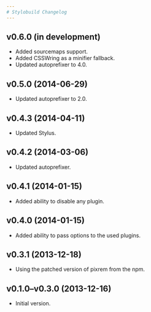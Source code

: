 ```yaml
---
# Stylobuild Changelog
---
```


## v0.6.0 (in development)

- Added sourcemaps support.
- Added CSSWring as a minifier fallback.
- Updated autoprefixer to 4.0.

## v0.5.0 (2014-06-29)

- Updated autoprefixer to 2.0.

## v0.4.3 (2014-04-11)

- Updated Stylus.

## v0.4.2 (2014-03-06)

- Updated autoprefixer.

## v0.4.1 (2014-01-15)

- Added ability to disable any plugin.

## v0.4.0 (2014-01-15)

- Added ability to pass options to the used plugins.

## v0.3.1 (2013-12-18)

- Using the patched version of pixrem from the npm.

## v0.1.0–v0.3.0 (2013-12-16)

- Initial version.

